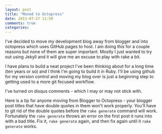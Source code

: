 ```yaml
---
layout: post
title: "Moved to Octopress"
date: 2013-07-27 11:59
comments: true
categories: 
---
```

I've decided to move my development blog away from blogger and into octopress which uses GitHub pages to host.  I am doing this for a couple reasons but none of them are super important.  Mostly I just wanted to try out using Jekyll and it will give me an excuse to play with rake a bit.

I have plans to build a neat project I've been thinking about for a long time (ten years or so) and I think I'm going to build it in Ruby.  I'll be using github for my version control and moving my blog over is just a beginning step to getting used to a more git focused workflow.

I've turned on disqus comments - which I may or may not stick with.

Here is a tip for anyone moving from Blogger to Octopress - your blogger post titles that have double quotes in them won't work properly.  You'll have to git rid of the double quotes before the `rake generate` command will work.  Fortunately the `rake generate` throws an error on the first post it runs into with a bad title.  Fix it, `rake generate` again, and then fix again until it `rake generate` works.